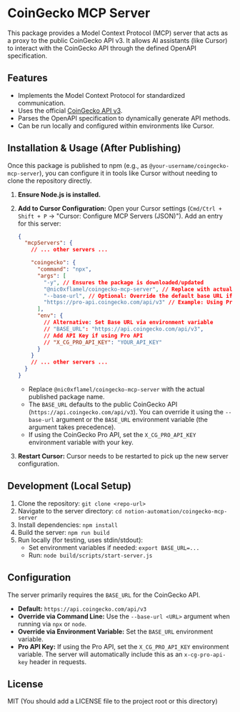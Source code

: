 # CoinGecko MCP Server

This package provides a Model Context Protocol (MCP) server that acts as a proxy to the public CoinGecko API v3. It allows AI assistants (like Cursor) to interact with the CoinGecko API through the defined OpenAPI specification.

## Features

*   Implements the Model Context Protocol for standardized communication.
*   Uses the official [CoinGecko API v3](https://docs.coingecko.com/v3.0.1/reference/introduction).
*   Parses the OpenAPI specification to dynamically generate API methods.
*   Can be run locally and configured within environments like Cursor.

## Installation & Usage (After Publishing)

Once this package is published to npm (e.g., as `@your-username/coingecko-mcp-server`), you can configure it in tools like Cursor without needing to clone the repository directly.

1.  **Ensure Node.js is installed.**
2.  **Add to Cursor Configuration:**
    Open your Cursor settings (`Cmd/Ctrl + Shift + P` -> "Cursor: Configure MCP Servers (JSON)"). Add an entry for this server:

    ```json
    {
      "mcpServers": {
        // ... other servers ...

        "coingecko": {
          "command": "npx",
          "args": [
            "-y", // Ensures the package is downloaded/updated
            "@nic0xflamel/coingecko-mcp-server", // Replace with actual published package name
            "--base-url", // Optional: Override the default base URL if needed
            "https://pro-api.coingecko.com/api/v3" // Example: Using Pro API
          ],
          "env": {
            // Alternative: Set Base URL via environment variable
            // "BASE_URL": "https://api.coingecko.com/api/v3",
            // Add API Key if using Pro API
            // "X_CG_PRO_API_KEY": "YOUR_API_KEY"
          }
        }
        // ... other servers ...
      }
    }
    ```

    *   Replace `@nic0xflamel/coingecko-mcp-server` with the actual published package name.
    *   The `BASE_URL` defaults to the public CoinGecko API (`https://api.coingecko.com/api/v3`). You can override it using the `--base-url` argument or the `BASE_URL` environment variable (the argument takes precedence).
    *   If using the CoinGecko Pro API, set the `X_CG_PRO_API_KEY` environment variable with your key.
3.  **Restart Cursor:** Cursor needs to be restarted to pick up the new server configuration.

## Development (Local Setup)

1.  Clone the repository: `git clone <repo-url>`
2.  Navigate to the server directory: `cd notion-automation/coingecko-mcp-server`
3.  Install dependencies: `npm install`
4.  Build the server: `npm run build`
5.  Run locally (for testing, uses stdin/stdout):
    *   Set environment variables if needed: `export BASE_URL=...`
    *   Run: `node build/scripts/start-server.js`

## Configuration

The server primarily requires the `BASE_URL` for the CoinGecko API.

*   **Default:** `https://api.coingecko.com/api/v3`
*   **Override via Command Line:** Use the `--base-url <URL>` argument when running via `npx` or `node`.
*   **Override via Environment Variable:** Set the `BASE_URL` environment variable.
*   **Pro API Key:** If using the Pro API, set the `X_CG_PRO_API_KEY` environment variable. The server will automatically include this as an `x-cg-pro-api-key` header in requests.

## License

MIT (You should add a LICENSE file to the project root or this directory)
